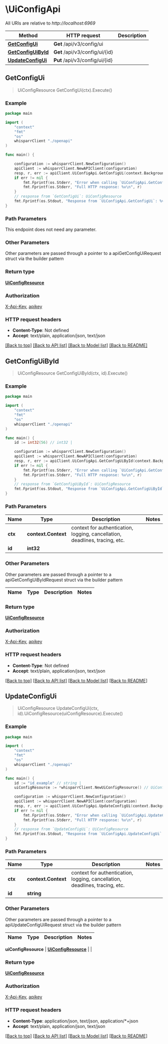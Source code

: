 # \UiConfigApi

All URIs are relative to *http://localhost:6969*

Method | HTTP request | Description
------------- | ------------- | -------------
[**GetConfigUi**](UiConfigApi.md#GetConfigUi) | **Get** /api/v3/config/ui | 
[**GetConfigUiById**](UiConfigApi.md#GetConfigUiById) | **Get** /api/v3/config/ui/{id} | 
[**UpdateConfigUi**](UiConfigApi.md#UpdateConfigUi) | **Put** /api/v3/config/ui/{id} | 



## GetConfigUi

> UiConfigResource GetConfigUi(ctx).Execute()



### Example

```go
package main

import (
    "context"
    "fmt"
    "os"
    whisparrClient "./openapi"
)

func main() {

    configuration := whisparrClient.NewConfiguration()
    apiClient := whisparrClient.NewAPIClient(configuration)
    resp, r, err := apiClient.UiConfigApi.GetConfigUi(context.Background()).Execute()
    if err != nil {
        fmt.Fprintf(os.Stderr, "Error when calling `UiConfigApi.GetConfigUi``: %v\n", err)
        fmt.Fprintf(os.Stderr, "Full HTTP response: %v\n", r)
    }
    // response from `GetConfigUi`: UiConfigResource
    fmt.Fprintf(os.Stdout, "Response from `UiConfigApi.GetConfigUi`: %v\n", resp)
}
```

### Path Parameters

This endpoint does not need any parameter.

### Other Parameters

Other parameters are passed through a pointer to a apiGetConfigUiRequest struct via the builder pattern


### Return type

[**UiConfigResource**](UiConfigResource.md)

### Authorization

[X-Api-Key](../README.md#X-Api-Key), [apikey](../README.md#apikey)

### HTTP request headers

- **Content-Type**: Not defined
- **Accept**: text/plain, application/json, text/json

[[Back to top]](#) [[Back to API list]](../README.md#documentation-for-api-endpoints)
[[Back to Model list]](../README.md#documentation-for-models)
[[Back to README]](../README.md)


## GetConfigUiById

> UiConfigResource GetConfigUiById(ctx, id).Execute()



### Example

```go
package main

import (
    "context"
    "fmt"
    "os"
    whisparrClient "./openapi"
)

func main() {
    id := int32(56) // int32 | 

    configuration := whisparrClient.NewConfiguration()
    apiClient := whisparrClient.NewAPIClient(configuration)
    resp, r, err := apiClient.UiConfigApi.GetConfigUiById(context.Background(), id).Execute()
    if err != nil {
        fmt.Fprintf(os.Stderr, "Error when calling `UiConfigApi.GetConfigUiById``: %v\n", err)
        fmt.Fprintf(os.Stderr, "Full HTTP response: %v\n", r)
    }
    // response from `GetConfigUiById`: UiConfigResource
    fmt.Fprintf(os.Stdout, "Response from `UiConfigApi.GetConfigUiById`: %v\n", resp)
}
```

### Path Parameters


Name | Type | Description  | Notes
------------- | ------------- | ------------- | -------------
**ctx** | **context.Context** | context for authentication, logging, cancellation, deadlines, tracing, etc.
**id** | **int32** |  | 

### Other Parameters

Other parameters are passed through a pointer to a apiGetConfigUiByIdRequest struct via the builder pattern


Name | Type | Description  | Notes
------------- | ------------- | ------------- | -------------


### Return type

[**UiConfigResource**](UiConfigResource.md)

### Authorization

[X-Api-Key](../README.md#X-Api-Key), [apikey](../README.md#apikey)

### HTTP request headers

- **Content-Type**: Not defined
- **Accept**: text/plain, application/json, text/json

[[Back to top]](#) [[Back to API list]](../README.md#documentation-for-api-endpoints)
[[Back to Model list]](../README.md#documentation-for-models)
[[Back to README]](../README.md)


## UpdateConfigUi

> UiConfigResource UpdateConfigUi(ctx, id).UiConfigResource(uiConfigResource).Execute()



### Example

```go
package main

import (
    "context"
    "fmt"
    "os"
    whisparrClient "./openapi"
)

func main() {
    id := "id_example" // string | 
    uiConfigResource := *whisparrClient.NewUiConfigResource() // UiConfigResource |  (optional)

    configuration := whisparrClient.NewConfiguration()
    apiClient := whisparrClient.NewAPIClient(configuration)
    resp, r, err := apiClient.UiConfigApi.UpdateConfigUi(context.Background(), id).UiConfigResource(uiConfigResource).Execute()
    if err != nil {
        fmt.Fprintf(os.Stderr, "Error when calling `UiConfigApi.UpdateConfigUi``: %v\n", err)
        fmt.Fprintf(os.Stderr, "Full HTTP response: %v\n", r)
    }
    // response from `UpdateConfigUi`: UiConfigResource
    fmt.Fprintf(os.Stdout, "Response from `UiConfigApi.UpdateConfigUi`: %v\n", resp)
}
```

### Path Parameters


Name | Type | Description  | Notes
------------- | ------------- | ------------- | -------------
**ctx** | **context.Context** | context for authentication, logging, cancellation, deadlines, tracing, etc.
**id** | **string** |  | 

### Other Parameters

Other parameters are passed through a pointer to a apiUpdateConfigUiRequest struct via the builder pattern


Name | Type | Description  | Notes
------------- | ------------- | ------------- | -------------

 **uiConfigResource** | [**UiConfigResource**](UiConfigResource.md) |  | 

### Return type

[**UiConfigResource**](UiConfigResource.md)

### Authorization

[X-Api-Key](../README.md#X-Api-Key), [apikey](../README.md#apikey)

### HTTP request headers

- **Content-Type**: application/json, text/json, application/*+json
- **Accept**: text/plain, application/json, text/json

[[Back to top]](#) [[Back to API list]](../README.md#documentation-for-api-endpoints)
[[Back to Model list]](../README.md#documentation-for-models)
[[Back to README]](../README.md)

